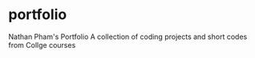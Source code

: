 # portfolio
Nathan Pham's Portfolio
A collection of coding projects and short codes from Collge courses
